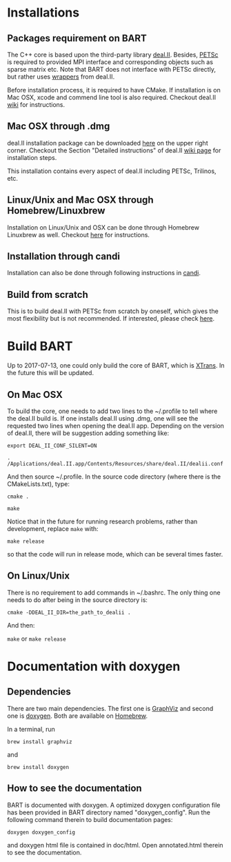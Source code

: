 # Installations
## Packages requirement on BART
The C++ core is based upon the third-party library [deal.II](http://www.dealii.org/). Besides, [PETSc](https://www.mcs.anl.gov/petsc/) is required to provided MPI interface and corresponding objects such as sparse matrix etc. Note that BART does not interface with PETSc directly, but rather uses [wrappers](https://dealii.org/8.4.1/doxygen/deal.II/group__PETScWrappers.html) from deal.II.

Before installation process, it is required to have CMake. If installation is on Mac OSX, xcode and commend line tool is also required. Checkout deal.II [wiki](https://github.com/dealii/dealii/wiki/MacOSX) for instructions.

## Mac OSX through .dmg
deal.II installation package can be downloaded [here](https://www.dealii.org/download.html) on the upper right corner. Checkout the Section "Detailed instructions" of deal.II [wiki page](https://github.com/dealii/dealii/wiki/MacOSX) for installation steps.

This installation contains every aspect of deal.II including PETSc, Trilinos, etc.
## Linux/Unix and Mac OSX through Homebrew/Linuxbrew
Installation on Linux/Unix and OSX can be done through Homebrew Linuxbrew as well. Checkout [here](https://github.com/dealii/dealii/wiki/deal.II-on-Homebrew---Linuxbrew) for instructions.

## Installation through candi
Installation can also be done through following instructions in [candi](https://github.com/koecher/candi).

## Build from scratch
This is to build deal.II with PETSc from scratch by oneself, which gives the most flexibility but is not recommended. If interested, please check [here](https://www.dealii.org/developer/readme.html).
# Build BART
Up to 2017-07-13, one could only build the core of BART, which is [XTrans](https://github.com/weixiong-zheng-berkeley/XTrans). In the future this will be updated.
## On Mac OSX
To build the core, one needs to add two lines to the ~/.profile to tell where the deal.II build is. If one installs deal.II using .dmg, one will see the requested two lines when opening the deal.II app. Depending on the version of deal.II, there will be suggestion adding something like:

`export DEAL_II_CONF_SILENT=ON`

`. /Applications/deal.II.app/Contents/Resources/share/deal.II/dealii.conf`

And then source ~/.profile. In the source code directory (where there is the CMakeLists.txt), type:

`cmake .`

`make`

Notice that in the future for running research problems, rather than development, replace `make` with:

`make release`

so that the code will run in release mode, which can be several times faster.

## On Linux/Unix
There is no requirement to add commands in ~/.bashrc. The only thing one needs to do after being in the source directory is:

`cmake -DDEAL_II_DIR=the_path_to_dealii .`

And then:

`make` or `make release`

# Documentation with doxygen
## Dependencies
There are two main dependencies. The first one is [GraphViz](http://www.graphviz.org/) and second one is [doxygen](http://www.stack.nl/~dimitri/doxygen/). Both are available on [Homebrew](https://brew.sh/).

In a terminal, run

`brew install graphviz`

and

`brew install doxygen`

## How to see the documentation
BART is documented with doxygen. A optimized doxygen configuration file has been provided in BART directory named "doxygen_config". Run the following command therein to build documentation pages:

`doxygen doxygen_config`

and doxygen html file is contained in doc/html. Open annotated.html therein to see the documentation.
